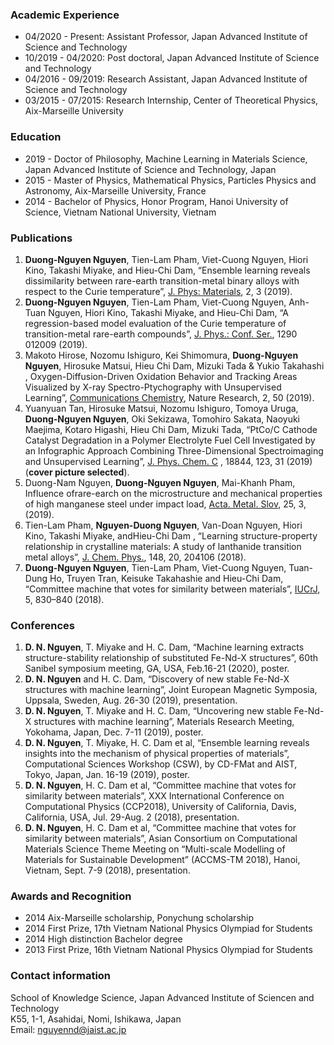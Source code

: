 ### Academic Experience
- 04/2020 - Present: Assistant Professor, Japan Advanced Institute of Science and Technology
- 10/2019 - 04/2020: Post doctoral, Japan Advanced Institute of Science and Technology
- 04/2016 - 09/2019: Research Assistant, Japan Advanced Institute of Science and Technology
- 03/2015 - 07/2015: Research Internship, Center of Theoretical Physics, Aix-Marseille University


### Education
- 2019 - Doctor of Philosophy, Machine Learning in Materials Science, Japan Advanced Institute of Science and Technology, Japan
- 2015 - Master of Physics, Mathematical Physics, Particles Physics and Astronomy, Aix-Marseille University, France
- 2014 - Bachelor of Physics, Honor Program, Hanoi University of Science, Vietnam National University, Vietnam

### Publications
1. **Duong-Nguyen Nguyen**, Tien-Lam Pham, Viet-Cuong Nguyen, Hiori Kino, Takashi Miyake, and Hieu-Chi Dam, “Ensemble learning reveals dissimilarity between rare-earth transition-metal binary alloys with respect to the Curie temperature”, [J. Phys: Materials](https://iopscience.iop.org/article/10.1088/2515-7639/ab1738), 2, 3 (2019).
2. **Duong-Nguyen Nguyen**, Tien-Lam Pham, Viet-Cuong Nguyen, Anh-Tuan Nguyen, Hiori Kino, Takashi Miyake, and Hieu-Chi
Dam, “A regression-based model evaluation of the Curie temperature of transition-metal rare-earth compounds”, [J. Phys.: Conf. Ser.](https://iopscience.iop.org/article/10.1088/1742-6596/1290/1/012009/pdf), 1290 012009 (2019).
3. Makoto Hirose, Nozomu Ishiguro, Kei Shimomura, **Duong-Nguyen Nguyen**, Hirosuke Matsui, Hieu Chi Dam, Mizuki Tada & Yukio Takahashi , Oxygen-Diffusion-Driven Oxidation Behavior and Tracking Areas Visualized by X-ray Spectro-Ptychography with Unsupervised Learning”, [Communications Chemistry](https://www.nature.com/articles/s42004-019-0147-y), Nature Research, 2, 50 (2019).
4. Yuanyuan Tan, Hirosuke Matsui, Nozomu Ishiguro, Tomoya Uruga, **Duong-Nguyen Nguyen**, Oki Sekizawa, Tomohiro Sakata, Naoyuki Maejima, Kotaro Higashi, Hieu Chi Dam, Mizuki Tada, “PtCo/C Cathode Catalyst Degradation in a Polymer Electrolyte Fuel Cell Investigated by an Infographic Approach Combining Three-Dimensional Spectroimaging and Unsupervised Learning”, [J. Phys. Chem. C](https://pubs.acs.org/doi/10.1021/acs.jpcc.9b05005) , 18844, 123, 31 (2019) (**cover picture selected**).
5. Duong-Nam Nguyen, **Duong-Nguyen Nguyen**, Mai-Khanh Pham, Influence ofrare-earch on the microstructure and mechanical properties of high manganese steel under impact load, [Acta. Metal. Slov](http://www.qip-journal.eu/index.php/ams/article/view/1309), 25, 3, (2019).
5. Tien-Lam Pham, **Nguyen-Duong Nguyen**, Van-Doan Nguyen, Hiori Kino, Takashi Miyake, andHieu-Chi Dam , “Learning structure-property relationship in crystalline materials: A study of lanthanide transition metal alloys”, [J. Chem. Phys.](https://aip.scitation.org/doi/10.1063/1.5021089), 148, 20, 204106 (2018).
6. **Duong-Nguyen Nguyen**, Tien-Lam Pham, Viet-Cuong Nguyen, Tuan-Dung Ho, Truyen Tran, Keisuke Takahashie and Hieu-Chi Dam, “Committee machine that votes for similarity between materials”, [IUCrJ](https://journals.iucr.org/m/issues/2018/06/00/zx5015/?fbclid=IwAR0c55Mr4zeUs-rp7ID4X6rpymihTteORauOqZBoPi9DJQZ08LaQjDKiKhk), 5, 830–840 (2018).

### Conferences
1. **D. N. Nguyen**, T. Miyake and H. C. Dam, “Machine learning extracts structure-stability relationship of substituted Fe-Nd-X structures”, 60th Sanibel symposium meeting, GA, USA, Feb.16-21 (2020), poster.
2. **D. N. Nguyen** and H. C. Dam, “Discovery of new stable Fe-Nd-X structures with machine learning”, Joint European Magnetic Symposia, Uppsala, Sweden, Aug. 26-30 (2019), presentation.
3. **D. N. Nguyen**, T. Miyake and H. C. Dam, “Uncovering new stable Fe-Nd-X structures with machine learning”, Materials Research Meeting, Yokohama, Japan, Dec. 7-11 (2019), poster.
4. **D. N. Nguyen**, T. Miyake, H. C. Dam et al, “Ensemble learning reveals insights into the mechanism of physical properties of materials”, Computational Sciences Workshop (CSW), by CD-FMat and AIST, Tokyo, Japan, Jan. 16-19 (2019), poster.
5. **D. N. Nguyen**, H. C. Dam et al, “Committee machine that votes for similarity between materials”, XXX International Conference on Computational Physics (CCP2018), University of California, Davis, California, USA, Jul. 29-Aug. 2 (2018), presentation.
6. **D. N. Nguyen**, H. C. Dam et al, “Committee machine that votes for similarity between materials”, Asian Consortium on Computational Materials Science Theme Meeting on “Multi-scale Modelling of Materials for Sustainable Development” (ACCMS-TM 2018), Hanoi, Vietnam, Sept. 7-9 (2018), presentation.


### Awards and Recognition
- 2014 Aix-Marseille scholarship, Ponychung scholarship
- 2014 First Prize, 17th Vietnam National Physics Olympiad for Students
- 2014 High distinction Bachelor degree
- 2013 First Prize, 16th Vietnam National Physics Olympiad for Students


### Contact information
School of Knowledge Science, Japan Advanced Institute of Sciencen and Technology<br />
K55, 1-1, Asahidai, Nomi, Ishikawa, Japan<br />
Email: nguyennd@jaist.ac.jp
